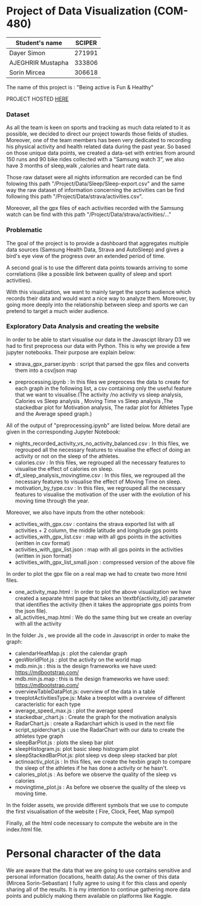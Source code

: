 # Project of Data Visualization (COM-480)

| Student's name | SCIPER |
| -------------- | ------ |
| Dayer Simon | 271991 |
| AJEGHRIR Mustapha | 333806 |
| Sorin Mircea | 306618 |

The name of this project is : "Being active is Fun & Healthy"

PROJECT HOSTED [HERE](https://msorins.github.io/EPFLDataViz/)

### Dataset

As all the team is keen on sports and tracking as much data related to it as possible, we decided to direct our project towards those fields of studies. Moreover, one of the team members has been very dedicated to recording his physical activity and health related data during the past year. So based on those unique data points, we created a data-set with entries from around 150 runs and 90 bike rides collected with a "Samsung watch 3", we also have 3 months of sleep,walk  ,calories and heart rate data. 

Those raw dataset were all nights information are recorded can be find folowing this path "/Project/Data/Sleep/Sleep-export.csv" and the same way the raw dataset of information concerning the activities can be find following this path "/Project/Data/strava/activities.csv".

Moreover, all the gpx files of each activities recorded with the Samsung watch can be find with this path "/Project/Data/strava/activities/..."

### Problematic

The goal of the project is to provide a dashboard that aggregates multiple data sources (Samsung Health Data, Strava and AutoSleep) and gives a bird's eye view of the progress over an extended period of time.

A second goal is to use the different data points towards arriving to some correlations (like a possible link between quality of sleep and sport activities).

With this visualization, we want to mainly target the sports audience which records their data and would want a nice way to analyze them. Moreover, by going more deeply into the relationship between sleep and sports we can pretend to target a much wider audience.

### Exploratory Data Analysis and creating the website
In order to be able to start visualise our data in the Javascipt library D3 we had to first preprocess our data with Python. This is why we provide a few jupyter notebooks. Their purpose are explain below:

* strava_gpx_parser.ipynb : script that parsed the gpx files and converts them into a csv/json map

* preprocessing.ipynb : In this files we preprocess the data to create for each graph in the following list, a csv containing only the useful feature that we want to visualise.(The activity /no activity vs sleep analysis, Calories vs Sleep analysis , Moving Time vs Sleep analysis ,The stackedbar plot for Motivation analysis, The radar plot for Athletes Type and the Average speed graph.)

All of the output of "preprocessing.ipynb" are listed below. More detail are given in the corresponding Jupyter Notebook:

* nights_recorded_activity_vs_no_activity_balanced.csv : In this files, we regrouped all the necessary features to visualise the effect of doing an activity or not on the sleep of the athletes.
* calories.csv : In this files, we regrouped all the necessary features to visualise the effect of calories on sleep.
* df_sleep_analysis_movingtime.csv : In this files, we regrouped all the necessary features to visualise the effect of Moving Time on sleep.
* motivation_by_type.csv : In this files, we regrouped all the necessary features to visualise the motivation of the user with the evolution of his moving time through the year.

Moreover, we also have inputs from the other notebook:

* activities_with_gpx.csv : contains the strava exported list with all activities + 2 column, the middle latitude and longitude gps points
* activities_with_gpx_list.csv : map with all gps points in the activities (written in csv format)
* activities_with_gpx_list.json : map with all gps points in the activities (written in json format)
* activities_with_gpx_list_small.json : compressed version of the above file

In order to plot the gpx file on a real map we had to create two more html files.

* one_activity_map.html : In order to plot the above visualization we have created a separate html page that takes an \textbf{activity\_id} parameter that identifies the activity (then it takes the appropriate gps points from the json file).
* all_activities_map.html : We do the same thing but we create an overlay with all the activity 


In the folder Js , we provide all the code in Javascript in order to make the graph:
* calendarHeatMap.js : plot the calendar graph
* geoWorldPlot.js : plot the activity on the world map
* mdb.min.js : this is the design frameworks we have used: https://mdbootstrap.com/
* mdb.min.js.map : this is the design frameworks we have used: https://mdbootstrap.com/
* overviewTableDataPlot.js: overview of the data in a table 
* treeplotActivitiesType.js: Make a treeplot with a overview of different caracteristic for each type
* average_speed_max.js : plot the average speed 
* stackedbar_chart.js : Create the graph for the motivation analysis 
* RadarChart.js : create a Radarchart which is used in the next file
* script_spiderchart.js : use the RadarChart with our data to create the athletes type graph 
* sleepBarPlot.js : plots the sleep bar plot
* sleepHistogram.js:  plot basic sleep histogram plot 
* sleepStackedBarPlot.js: plot sleep vs deep sleep stacked bar plot
* actinoactiv_plot.js : In this files, we create the hexbin graph to compare the sleep of the athletes if he has done a activity or he hasn't.
* calories_plot.js : As before we observe the quality of the sleep vs calories
* movingtime_plot.js : As before we observe the quality of the sleep vs moving time.


In the folder assets, we provide different symbols that we use to compute the first visualisation of the website ( Fire, Clock, Feet, Map sympol)

Finally, all the html code necessary to compute the website are in the index.html file.


# Personal character of the data
We are aware that the data that we are going to use contains sensitive and personal information (locations, health data).As the owner of this data (Mircea Sorin-Sebastian) I fully agree to using it for this class and openly sharing all of the results. It is my intention to continue gathering more data points and publicly making them available on platforms like Kaggle.

